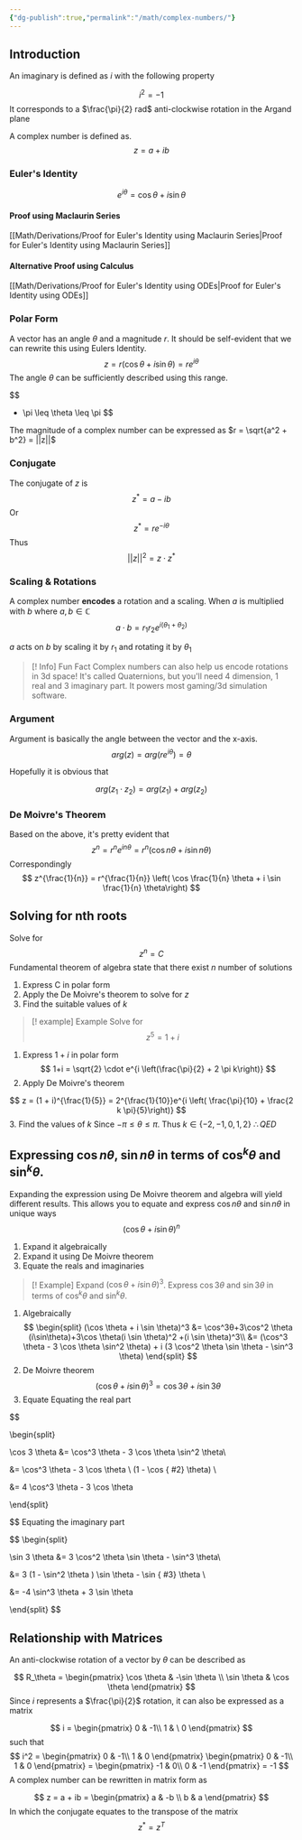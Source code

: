```yaml
---
{"dg-publish":true,"permalink":"/math/complex-numbers/"}
---
```



## Introduction
An imaginary is defined as $i$ with the following property

$$
i^2 = -1
$$
It corresponds to a $\frac{\pi}{2} rad$ anti-clockwise rotation in the Argand plane 

A complex number is defined as. 
$$
z = a + ib
$$
### Euler's Identity

$$e^{i \theta} = \cos \theta + i \sin \theta$$
#### Proof using Maclaurin Series
[[Math/Derivations/Proof for Euler's Identity using Maclaurin Series\|Proof for Euler's Identity using Maclaurin Series]]

#### Alternative Proof using Calculus
[[Math/Derivations/Proof for Euler's Identity using ODEs\|Proof for Euler's Identity using ODEs]]

### Polar Form
A vector has an angle $\theta$ and a magnitude $r$. It should be self-evident that we can rewrite this using Eulers Identity.
$$
z = r(\cos \theta + i \sin \theta) = re^{i \theta}
$$
The angle $\theta$ can be sufficiently described using this range.

$$
- \pi \leq \theta \leq \pi
$$

The magnitude of a complex number can be expressed as $r = \sqrt{a^2 + b^2} = ||z||$
### Conjugate 
The conjugate of $z$ is 
$$
z^* = a - ib
$$
Or
$$
z^* = re^{-i \theta}
$$
Thus
$$
||z||^2 = z \cdot z^*
$$
### Scaling & Rotations
A complex number **encodes** a rotation and a scaling. When $a$ is multiplied with $b$ where $a,b \in \mathbb{C}$
$$
a \cdot b = r_1r_2 e^{i (\theta_1 + \theta_2)}
$$

$a$ acts on $b$ by scaling it by $r_1$ and rotating it by $\theta_1$

> [! Info] Fun Fact
> Complex numbers can also help us encode rotations in 3d space! It's called Quaternions, but you'll need 4 dimension, 1 real and 3 imaginary part. It powers most gaming/3d simulation software. 

### Argument
Argument is basically the angle between the vector and the x-axis.
$$
arg(z) = arg(re^{i \theta}) = \theta
$$

Hopefully it is obvious that

$$
arg(z_1 \cdot z_2) = arg(z_1) + arg(z_2)
$$
### De Moivre's Theorem

Based on the above, it's pretty evident that 
$$
z^n = r^n e^{in \theta} = r^n \left( \cos n\theta + i \sin n \theta\right)
$$
Correspondingly 
$$
z^{\frac{1}{n}} = r^{\frac{1}{n}} \left( \cos \frac{1}{n} \theta + i \sin \frac{1}{n} \theta\right)
$$
## Solving for nth roots

Solve for 
$$
z^n = C
$$
Fundamental theorem of algebra state that there exist $n$ number of solutions

1. Express C in polar form
2. Apply the De Moivre's theorem to solve for $z$
3. Find the suitable values of $k$

> [! example] Example
> Solve for 
> $$
> z^5 = 1 + i 
> $$
1. Express $1 + i$ in polar form 
$$
1+i = \sqrt{2} \cdot e^{i \left(\frac{\pi}{2} + 2 \pi k\right)}
$$
2. Apply De Moivre's theorem

$$
z = (1 + i)^{\frac{1}{5}} = 2^{\frac{1}{10}}e^{i \left( \frac{\pi}{10} + \frac{2 k \pi}{5}\right)}
$$
3. Find the values of $k$
Since $-\pi \leq \theta \leq \pi$. Thus $k \in \{ -2, -1, 0 , 1, 2\}$
$\therefore QED$

## Expressing $\cos n \theta$, $\sin n \theta$ in terms of $\cos^k \theta$ and $\sin^k \theta$.
Expanding the expression using De Moivre theorem and algebra will yield different results. This allows you to equate and express $\cos n \theta$ and $\sin n \theta$ in unique ways
$$
(\cos \theta + i\sin \theta)^n
$$
1. Expand it algebraically
2. Expand it using De Moivre theorem
3. Equate the reals and imaginaries 

>[! Example]
> Expand $(\cos \theta + i \sin \theta)^3$. Express $\cos 3 \theta$ and $\sin 3 \theta$ in terms of $\cos^k\theta$ and $\sin^k \theta$.

 1. Algebraically
$$
\begin{split}
(\cos \theta + i \sin \theta)^3 &=  \cos^3θ+3\cos^2 \theta (i\sin\theta)+3\cos \theta(i \sin \theta)^2 +(i \sin \theta)^3\\
&= (\cos^3 \theta - 3 \cos \theta \sin^2 \theta) + i (3 \cos^2 \theta \sin \theta - \sin^3 \theta)
\end{split}
$$
2. De Moivre theorem
$$
(\cos \theta + i \sin \theta)^3 = \cos 3 \theta + i \sin 3 \theta
$$
3. Equate
Equating the real part

$$

\begin{split}

\cos 3 \theta &= \cos^3 \theta - 3 \cos \theta \sin^2 \theta\\

&= \cos^3 \theta - 3 \cos \theta \ (1 - \cos
{ #2}
 \theta) \\

&= 4 \cos^3 \theta - 3 \cos \theta

\end{split}

$$
Equating the imaginary part

$$
\begin{split}

\sin 3 \theta &= 3 \cos^2 \theta \sin \theta - \sin^3 \theta\\

&= 3 (1 - \sin^2 \theta ) \sin \theta - \sin
{ #3}
 \theta \\

&= -4 \sin^3 \theta + 3 \sin \theta

\end{split}
$$

## Relationship with Matrices
An anti-clockwise rotation of a vector by $\theta$ can be described as 

$$
R_\theta = \begin{pmatrix}
\cos \theta & -\sin \theta \\
\sin \theta & \cos \theta 
\end{pmatrix}
$$
Since $i$ represents a $\frac{\pi}{2}$ rotation, it can also be expressed as a matrix

$$
i = \begin{pmatrix}
0 & -1\\
1 & \ 0
\end{pmatrix}
$$
such that
$$
i^2 = \begin{pmatrix}
0 & -1\\
1 & 0
\end{pmatrix}
\begin{pmatrix}
0 & -1\\
1 & 0
\end{pmatrix} = 
\begin{pmatrix}
-1 & 0\\
0 & -1
\end{pmatrix} = -1
$$
A complex number can be rewritten in matrix form as 

$$
z = a + ib = \begin{pmatrix}
a & -b \\
b & a
\end{pmatrix}
$$
In which the conjugate equates to the transpose of the matrix 
$$
z^* = z^T
$$

